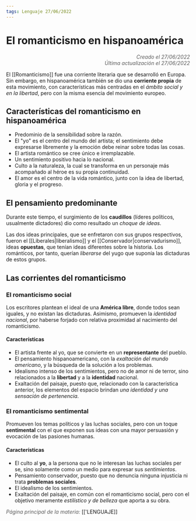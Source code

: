 ```yaml
---
tags: Lenguaje 27/06/2022
---
```


# El romanticismo en hispanoamérica
<div style="text-align: right; opacity: 0.7; font-style: italic;">Creado el 27/06/2022</div>
<div style="text-align: right; opacity: 0.7; font-style: italic;">Última actualización el 27/06/2022</div>

El [[Romanticismo]] fue una corriente literaria que se desarrolló en Europa. Sin embargo, en hispanoamérica también se dio una **corriente propia** de esta movimiento, con características más centradas en el *ámbito social y en la libertad*, pero con la misma esencia del movimiento europeo.

## Características del romanticismo en hispanoamérica

- Predominio de la sensibilidad sobre la razón.
- El "yo" es el centro del mundo del artista; el sentimiento debe expresarse libremente y la emoción debe reinar sobre todas las cosas.
- El artista romántico se cree único e irremplazable.
- Un sentimiento positivo hacia lo nacional.
- Culto a la naturaleza, la cual se transforma en un personaje más acompañado al héroe es su propia continuidad.
- El amor es el centro de la vida romántico, junto con la idea de libertad, gloria y el progreso.

## El pensamiento predominante

Durante este tiempo, el surgimiento de los **caudillos** (líderes políticos, usualmente dictadores) dio como resultado un *choque de ideas*. 

Las dos ideas principales, que se enfretaron con sus grupos respectivos, fueron el [[Liberales|liberalismo]] y el [[Conservador|conservadurismo]], ideas **opuestas**, que tenían ideas diferentes sobre la historia. Los románticos, por tanto, querían *liberarse* del yugo que suponía las dictaduras de estos grupos.

## Las corrientes del romanticismo

### El romanticismo social

Los escritores plantean el ideal de una **América libre**, donde todos sean iguales, y no existan las dictaduras. Asimismo, promueven la *identidad nacional*, por haberse forjado con relativa proximidad al nacimiento del romanticismo.

#### Características

- El artista frente al yo, que se convierte en un **representante** del pueblo.
- El pensamiento hispanoamericano, con la *exaltación del mundo americano*, y la búsqueda de la solución a los problemas.
- Idealismo intenso de los sentimientos, pero no de amor ni de terror, sino relacionados a la **libertad** y a la **identidad** nacional.
- Exaltación del paisaje, puesto que, relacionado con la característica anterior, los elementos del espacio brindan *una identidad y una sensación de pertenencia*.

### El romanticismo sentimental

Promueven los temas políticos y las luchas sociales, pero con un toque **sentimental** con el que exponen sus ideas con una mayor persuasión y evocación de las pasiones humanas.

#### Características

- El culto al **yo**, a la persona que no le interesan las luchas sociales per se, sino solamente como un medio para expresar sus *sentimientos*.
- Pensamiento conservador, puesto que no denuncia ninguna injusticia ni trata **problemas sociales**.
- El idealismo de los sentimientos.
- Exaltación del paisaje, en común con el romanticismo social, pero con el objetivo meramente *estilístico y de belleza* que aporta a su obra.

<span style="opacity: 0.7; font-style: italic;">Página principal de la materia:</span> [['LENGUAJE]]
